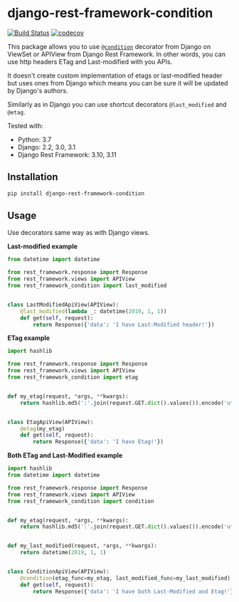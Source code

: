 # django-rest-framework-condition

[![Build Status](https://travis-ci.com/jozo/django-rest-framework-condition.svg?branch=master)](https://travis-ci.com/jozo/django-rest-framework-condition)
[![codecov](https://codecov.io/gh/jozo/django-rest-framework-condition/branch/master/graph/badge.svg)](https://codecov.io/gh/jozo/django-rest-framework-condition)


This package allows you to use [`@condition`](https://docs.djangoproject.com/en/2.1/topics/conditional-view-processing/) decorator from Django on ViewSet or
APIView from Django Rest Framework. In other words, you can use http headers 
ETag and Last-modified with you APIs.

It doesn't create custom implementation of etags or last-modified header but uses ones from Django which means you can be sure it will be updated by Django's authors. 

Similarly as in Django you can use shortcut decorators `@last_modified` and
`@etag`.

Tested with:
* Python: 3.7
* Django: 2.2, 3.0, 3.1
* Django Rest Framework: 3.10, 3.11


Installation
------------

```bash
pip install django-rest-framework-condition
```


Usage
-----

Use decorators same way as with Django views.

**Last-modified example**

```python
from datetime import datetime

from rest_framework.response import Response
from rest_framework.views import APIView
from rest_framework_condition import last_modified


class LastModifiedApiView(APIView):
    @last_modified(lambda _: datetime(2019, 1, 1))
    def get(self, request):
        return Response({'data': 'I have Last-Modified header!'})
```

**ETag example**

```python
import hashlib

from rest_framework.response import Response
from rest_framework.views import APIView
from rest_framework_condition import etag


def my_etag(request, *args, **kwargs):
    return hashlib.md5(':'.join(request.GET.dict().values()).encode('utf-8')).hexdigest()


class EtagApiView(APIView):
    @etag(my_etag)
    def get(self, request):
        return Response({'data': 'I have Etag!'})
```

**Both ETag and Last-Modified example**

```python
import hashlib
from datetime import datetime

from rest_framework.response import Response
from rest_framework.views import APIView
from rest_framework_condition import condition


def my_etag(request, *args, **kwargs):
    return hashlib.md5(':'.join(request.GET.dict().values()).encode('utf-8')).hexdigest()


def my_last_modified(request, *args, **kwargs):
    return datetime(2019, 1, 1)


class ConditionApiView(APIView):
    @condition(etag_func=my_etag, last_modified_func=my_last_modified)
    def get(self, request):
        return Response({'data': 'I have both Last-Modified and Etag!'})
```
